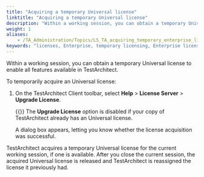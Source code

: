 ```yaml
--- 
title: "Acquiring a temporary Universal license"
linktitle: "Acquiring a temporary Universal license"
description: "Within a working session, you can obtain a temporary Universal license to enable all features available in TestArchitect."
weight: 1
aliases: 
    - /TA_Administration/Topics/LS_TA_acquiring_temporary_enterprise_license.html
keywords: "licenses, Enterprise, temporary licensing, Enterprise license, temporary licensing"
---
```


Within a working session, you can obtain a temporary Universal license to enable all features available in TestArchitect.

To temporarily acquire an Universal license:

1.  On the TestArchitect Client toolbar, select **Help** \> **License Server** \> **Upgrade License**.

    {{<note>}} The **Upgrade License** option is disabled if your copy of TestArchitect already has an Universal license.

    A dialog box appears, letting you know whether the license acquisition was successful.


TestArchitect acquires a temporary Universal license for the current working session, if one is available. After you close the current session, the acquired Universal license is released and TestArchitect is reassigned the license it previously had.



